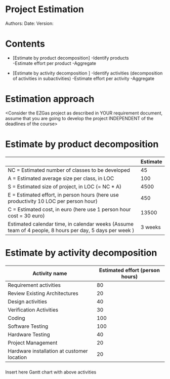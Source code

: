 # Project Estimation  
Authors:
Date:
Version:
# Contents
- [Estimate by product decomposition]
-Identify products         
-Estimate effort per product
-Aggregate


- [Estimate by activity decomposition ]
-Identify activities (decomposition of activities in subactivities) 
-Estimate effort per activity
-Aggregate


# Estimation approach
<Consider the EZGas  project as described in YOUR requirement document, assume that you are going to develop the project INDEPENDENT of the deadlines of the course>
# Estimate by product decomposition
### 
|             | Estimate                        |             
| ----------- | ------------------------------- |  
| NC =  Estimated number of classes to be developed   |           45                 |             
|  A = Estimated average size per class, in LOC       |           100                 | 
| S = Estimated size of project, in LOC (= NC * A) |        4500          |
| E = Estimated effort, in person hours (here use productivity 10 LOC per person hour)  |    450   |   
| C = Estimated cost, in euro (here use 1 person hour cost = 30 euro) |  13500  | 
| Estimated calendar time, in calendar weeks (Assume team of 4 people, 8 hours per day, 5 days per week ) |       3 weeks         |              
# Estimate by activity decomposition
### 
|         Activity name    | Estimated effort (person hours)   |             
| ----------- | ------------------------------- | 
| Requirement activities | 80  |
| Review Existing Architectures | 20 | 
| Design activities | 40 |
| Verification Activities| 30 |
| Coding | 100 |
| Software Testing | 100 |
| Hardware Testing | 40 |
| Project Management | 20 |
| Hardware installation at customer location | 20 |
###
Insert here Gantt chart with above activities
